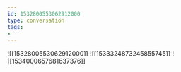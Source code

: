 ```yaml
---
id: 1532800553062912000
type: conversation
tags:
- 
---
```

![[1532800553062912000]]
![[1533324873245855745]]
![[1534000657681637376]]

